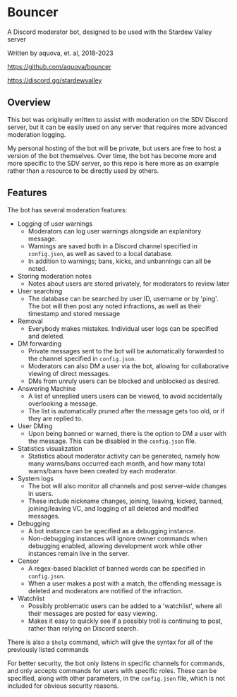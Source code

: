 # Bouncer

A Discord moderator bot, designed to be used with the Stardew Valley server

Written by aquova, et. al, 2018-2023

https://github.com/aquova/bouncer

https://discord.gg/stardewvalley

## Overview

This bot was originally written to assist with moderation on the SDV Discord server, but it can be easily used on any server that requires more advanced moderation logging.

My personal hosting of the bot will be private, but users are free to host a version of the bot themselves. Over time, the bot has become more and more specific to the SDV server, so this repo is here more as an example rather than a resource to be directly used by others.

## Features

The bot has several moderation features:

- Logging of user warnings
    - Moderators can log user warnings alongside an explanitory message.
    - Warnings are saved both in a Discord channel specified in `config.json`, as well as saved to a local database.
    - In addition to warnings; bans, kicks, and unbannings can all be noted.
- Storing moderation notes
    - Notes about users are stored privately, for moderators to review later
- User searching
    - The database can be searched by user ID, username or by 'ping'. The bot will then post any noted infractions, as well as their timestamp and stored message
- Removal
    - Everybody makes mistakes. Individual user logs can be specified and deleted.
- DM forwarding
    - Private messages sent to the bot will be automatically forwarded to the channel specified in `config.json`.
    - Moderators can also DM a user via the bot, allowing for collaborative viewing of direct messages.
    - DMs from unruly users can be blocked and unblocked as desired.
- Answering Machine
    - A list of unreplied users users can be viewed, to avoid accidentally overlooking a message.
    - The list is automatically pruned after the message gets too old, or if they are replied to.
- User DMing
    - Upon being banned or warned, there is the option to DM a user with the message. This can be disabled in the `config.json` file.
- Statistics visualization
    - Statistics about moderator activity can be generated, namely how many warns/bans occurred each month, and how many total warns/bans have been created by each moderator.
- System logs
    - The bot will also monitor all channels and post server-wide changes in users.
    - These include nickname changes, joining, leaving, kicked, banned, joining/leaving VC, and logging of all deleted and modified messages.
- Debugging
    - A bot instance can be specified as a debugging instance.
    - Non-debugging instances will ignore owner commands when debugging enabled, allowing development work while other instances remain live in the server.
- Censor
    - A regex-based blacklist of banned words can be specified in `config.json`.
    - When a user makes a post with a match, the offending message is deleted and moderators are notified of the infraction.
- Watchlist
    - Possibly problematic users can be added to a 'watchlist', where all their messages are posted for easy viewing.
    - Makes it easy to quickly see if a possibly troll is continuing to post, rather than relying on Discord search.

There is also a `$help` command, which will give the syntax for all of the previously listed commands

For better security, the bot only listens in specific channels for commands, and only accepts commands for users with specific roles. These can be specified, along with other parameters, in the `config.json` file, which is not included for obvious security reasons.
